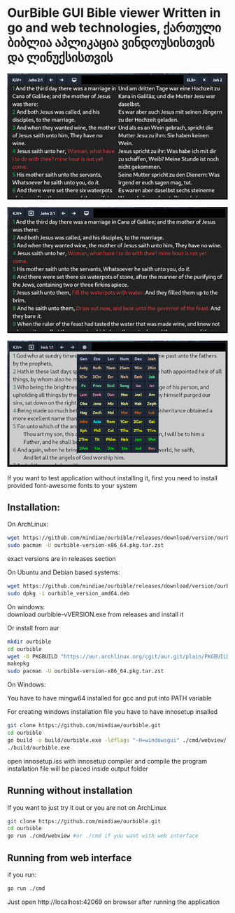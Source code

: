 # OurBible GUI Bible viewer Written in go and web technologies, ქართული ბიბლია აპლიკაცია ვინდოუსისთვის და ლინუქსისთვის

![ourbible-kjv-elb-doubleview-dark.png](https://raw.githubusercontent.com/mindiae/ourbible-pictures/refs/heads/main/ourbible-kjv-elb-doubleview-dark.png "Doubleview Dark KJV")

![ourbible-kjv-singleview-dark.png](https://github.com/mindiae/ourbible-pictures/blob/main/ourbible-kjv-singleview-dark.png?raw=true "Singleview Dark KJV")

![ourbible-kjv-singleview-light-booksview.png](https://github.com/mindiae/ourbible-pictures/blob/main/ourbible-kjv-singleview-light-booksview.png?raw=true "Singleview Light BooksView")


If you want to test application without installing it, first you need to install provided font-awesome fonts to your system


## Installation:

On ArchLinux:

```bash
wget https://github.com/mindiae/ourbible/releases/download/version/ourbible-version-x86_64.pkg.tar.zst
sudo pacman -U ourbible-version-x86_64.pkg.tar.zst
```
exact versions are in releases section



On Ubuntu and Debian based systems:
```bash
wget https://github.com/mindiae/ourbible/releases/download/version/ourbible_version_amd64.deb
sudo dpkg -i ourbible_version_amd64.deb
```

On windows:  
download ourbible-vVERSION.exe from releases and install it


Or install from aur
```bash
mkdir ourbible
cd ourbible
wget -O PKGBUILD "https://aur.archlinux.org/cgit/aur.git/plain/PKGBUILD?h=ourbible"
makepkg
sudo pacman -U ourbible-version-x86_64.pkg.tar.zst
```

On Windows:

You have to have mingw64 installed for gcc and put into PATH variable

For creating windows installation file you have to have innosetup insalled

```bash
git clone https://github.com/mindiae/ourbible.git
cd ourbible
go build -o build/ourbible.exe -ldflags "-H=windowsgui" ./cmd/webview/
./build/ourbible.exe
```

open innosetup.iss with innosetup compiler and compile the program
installation file will be placed inside output folder

## Running without installation

If you want to just try it out or you are not on ArchLinux

```bash
git clone https://github.com/mindiae/ourbible.git
cd ourbible
go run ./cmd/webview #or ./cmd if you want with web interface
```


## Running from web interface

if you run:
```bash
go run ./cmd
```
Just open http://localhost:42069 on browser after running the application
